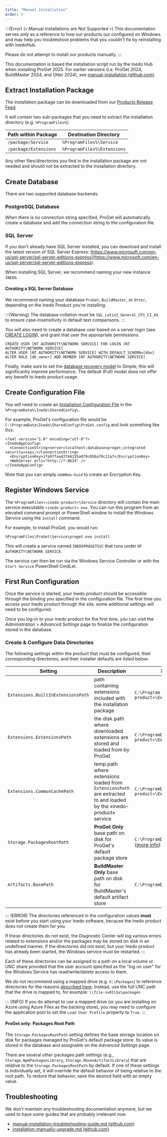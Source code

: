 ```yaml
---
title: "Manual Installation"
order: 9
---
```


:::(Error) (💀 Manual Installations are Not Supported 💀)
This documentation serves only as a reference to how our products our configured on Windows. and may help you troubleshoot problems that you couldn't fix by reinstalling with InedoHub.

Please do not attempt to install our products manually.
:::

This documentation is based the installation script run by the Inedo Hub when installing ProGet 2025. For earlier versions (i.e. ProGet 2024, BuildMaster 2024, and Otter 2024), see [manual-installation (github.com)](https://github.com/Inedo/inedo-docs/blob/c93d4de19b15f9dc8bad878e81d014ff8a71be32/Content/installation/manual-installation/%23.md).


## Extract Installation Package

The installation package can be downloaded from our [Products Release Feed](https://proget.inedo.com/feeds/Products). 

It will contain two sub-packages that you need to extract the installation directory (e.g. `%ProgramFiles%`):

| Path within Package| Destination Directory
| -- | --
| `/package/Service` | `%ProgramFiles%\Service`
| `/package/Extensions` | `%ProgramFiles%\Extensions`

Any other files/directories you find in the installation package are not needed and should not be extracted to the installation directory.


## Create Database

There are two supported database backends. 

### PostgreSQL Database

When there is no connection string specified, ProGet will automatically create a database and add the connection string to the configuration file.

### SQL Server

If you don't already have SQL Server installed, you can download and install the latest version of SQL Server Express: [https://www.microsoft.com/en-us/sql-server/sql-server-editions-express](https://www.microsoft.com/en-us/sql-server/sql-server-editions-express). 

When installing SQL Server, we recommend naming your new instance `INEDO`.

#### Creating a SQL Server Database

We recommend naming your database `ProGet`, `BuildMaster`, or `Otter`, depending on the Inedo Product you're installing. 

:::(Warning)
The database collation must be `SQL_Latin1_General_CP1_CI_AS` to ensure case-insensitivity in default text comparisons.
:::

You will also need to create a database user based on a server login (see [CREATE LOGIN](https://docs.microsoft.com/en-us/sql/t-sql/statements/create-login-transact-sql)), and grant that user the appropriate permissions.

```
CREATE USER [NT AUTHORITY\NETWORK SERVICE] FOR LOGIN [NT AUTHORITY\NETWORK SERVICE]
ALTER USER [NT AUTHORITY\NETWORK SERVICE] WITH DEFAULT_SCHEMA=[dbo]
ALTER ROLE [db_owner] ADD MEMBER [NT AUTHORITY\NETWORK SERVICE]
```

Finally, make sure to set the [database recovery model](https://learn.microsoft.com/en-us/sql/relational-databases/backup-restore/recovery-models-sql-server) to Simple; this will significantly improve performance. The default (Full) model does not offer any benefit to Inedo product usage.

## Create Configuration File

You will need to create an [Installation Configuration File](https://docs.inedo.com/docs/installation/configuration-files) in the `%ProgramData%\Inedo\SharedConfig\`.

For example, ProGet's configuration file would be `C:\ProgramData\Inedo\SharedConfig\ProGet.config` and look something like this:

```
<?xml version="1.0" encoding="utf-8"?>
<InedoAppConfig>
  <ConnectionString>server=localhost;database=proget;integrated security=sspi;</ConnectionString>
  <EncryptionKey>1fa97faa42744155a879c056a70c11a7</EncryptionKey>
  <WebServer Urls="http://*:8624" />
</InedoAppConfig>
```

Note that you can simply use`New-Guid` to create an Encryption Key.

## Register Windows Service

The `%ProgramFiles\«inedo-product»\Service` directory will contain the main service executable `«inedo-product».exe`. You can run this program from an elevated command prompt or PowerShell window to install the Windows Service using the `install` command.

For example, to install ProGet, you would run:
```
%ProgramFiles\ProGet\Service\proget.exe install
```

This will create a service named `INEDOPROGETSVC` that runs under `NT AUTHORITY\NETWORK SERVICE`.

The service can then be run via the Windows Service Controller or with the `Start-Service` PowerShell CmdLet.


## First Run Configuration
Once the service is started, your Inedo product should be accessible through the binding you specified in the configuration file.  The first time you access your Inedo product through the site, some additional settings will need to be configured.

Once you log-in to your Inedo product for the first time, you can visit the *Administration* > *Advanced Settings* page to finalize the configuration stored in the database.

### Create & Configure Data Directories
The following settings within the product that must be configured, their corresponding directories, and their installer defaults are listed below:

| Setting | Description | Installer Default | 
|---|---|---| 
| `Extensions.BuiltInExtensionsPath` | path containing extensions included with the installation package | `C:\Program Files\«inedo-product»\Extensions` |
| `Extensions.ExtensionsPath` | the disk path where downloaded extensions are stored and loaded from by ProGet | `C:\ProgramData\«inedo-product»\Extensions` |
| `Extensions.CommonCachePath` | temp path where extensions loaded from `ExtensionsPath` are extracted to and loaded by the «inedo-product» service | `C:\ProgramData\«inedo-product»\ExtensionsCache` |
| `Storage.PackagesRootPath` |**ProGet Only** base path on disk for ProGet's default package store | `C:\ProgramData\ProGet\Packages` ([more info](#packages-root-path)) |
| `Artifacts.BasePath` |**BuildMaster Only** base path on disk for BuildMaster's default artifact store | `C:\ProgramData\BuildMaster\Artifacts` |


::: (ERROR)
The directories referenced in the configuration values **must** exist before you start using your Inedo software, because the Inedo product does not create them for you.

If these directories do not exist, the Diagnostic Center will log various errors related to extensions and/or the packages may be stored on disk in an undefined manner. If the directories did not exist, but your Inedo product has already been started, the Windows service must be restarted.
::: 

Each of these directories can be assigned to a path on a local volume or UNC share provided that the user account specified as the "log on user" for the Windows Service has read/write/delete access to them.

We do not recommend using a mapped drive (e.g. `X:\Packages`) to reference directories for the reasons [described here](https://docs.microsoft.com/en-us/windows/win32/services/services-and-redirected-drives). Instead, use the full UNC path that the drive is mapped to, for example: `\\file-sv01\$x\packages`

::: (INFO)
If you do attempt to use a mapped drive (or you are installing on Azure using Azure Files as the backing store), you may need to configure the application pool to set the `Load User Profile` property to `True`.
:::

#### ProGet only: Packages Root Path 
The `Storage.PackagesRootPath` setting defines the base storage location on disk for packages managed by ProGet's default package store. Its value is stored in the database and assignable on the *Advanced Settings* page.

There are several other packages path settings (e.g., `Storage.NpmPackagesLibrary`, `Storage.MavenArtifactLibrary`) that are relative to the `Storage.PackagesRootPath` by default. If one of these settings is individually set, it will override the default behavior of being relative to the root path. To restore that behavior, save the desired field with an empty value.

## Troubleshooting 

We don't maintain any troubleshooting documentation anymore, but we used to have some guides that are probably irrelevant now.

* [manual-installation-troubleshooting-guide.md (github.com)](https://github.com/Inedo/inedo-docs/blob/c82fd2881e2f1d0c36e77bc8b8b48e2a2c7b75a9/Content/installation/manual-installation/manual-installation-troubleshooting-guide.md)
* [installation-manually-upgrade.md (github.com)](https://github.com/Inedo/inedo-docs/blob/c82fd2881e2f1d0c36e77bc8b8b48e2a2c7b75a9/Content/installation/manual-installation/installation-manually-upgrade.md)

